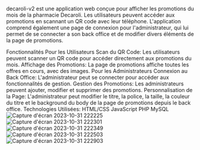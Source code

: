 decaroli-v2 est une application web conçue pour afficher les promotions du mois de la pharmacie Decaroli. Les utilisateurs peuvent accéder aux promotions en scannant un QR code avec leur téléphone. 
L'application comprend également une page de connexion pour l'administrateur, qui lui permet de se connecter a son back office et de modifier divers éléments de la page de promotions.

Fonctionnalités
Pour les Utilisateurs
Scan du QR Code: Les utilisateurs peuvent scanner un QR code pour accéder directement aux promotions du mois.
Affichage des Promotions: La page de promotions affiche toutes les offres en cours, avec des images.
Pour les Administrateurs
Connexion au Back Office: L'administrateur peut se connecter pour accéder aux fonctionnalités de gestion.
Gestion des Promotions: Les administrateurs peuvent ajouter, modifier et supprimer des promotions.
Personnalisation de la Page: L'administrateur peut modifier le titre, la police, la taille, la couleur du titre et le background du body de la page de promotions depuis le back office.
Technologies Utilisées:
HTML/CSS
JavaScript
PHP
MySQL
![Capture d'écran 2023-10-31 222225](https://github.com/Kor-bens/decaroli-v2/assets/77172187/473843cf-12f5-41fe-80e7-b086cafb9073)
![Capture d'écran 2023-10-31 222301](https://github.com/Kor-bens/decaroli-v2/assets/77172187/ce315377-f54c-4f3c-99ba-778d19c798ad)
![Capture d'écran 2023-10-31 222349](https://github.com/Kor-bens/decaroli-v2/assets/77172187/4a226192-aacb-40ca-8e1d-558890a89201)
![Capture d'écran 2023-10-31 222503](https://github.com/Kor-bens/decaroli-v2/assets/77172187/2d507689-359f-424d-814b-deeba2321af2)
![Capture d'écran 2023-10-31 222903](https://github.com/Kor-bens/decaroli-v2/assets/77172187/3905e7b2-d046-4201-92bd-1b6730df0e61)
